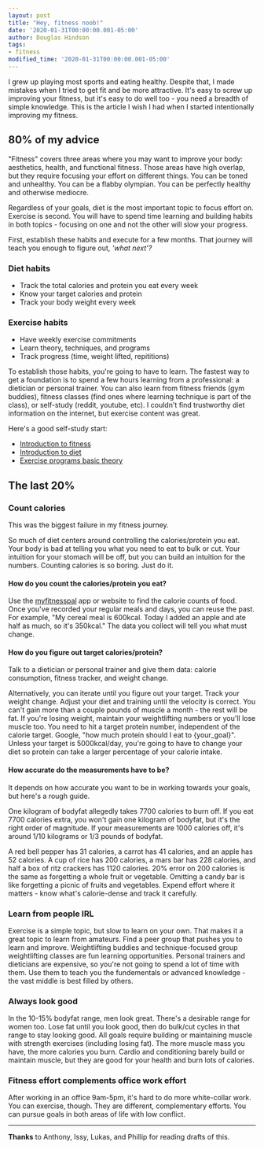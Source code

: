 ```yaml
---
layout: post
title: "Hey, fitness noob!"
date: '2020-01-31T00:00:00.001-05:00'
author: Douglas Hindson
tags: 
- fitness
modified_time: '2020-01-31T00:00:00.001-05:00'
---
```


I grew up playing most sports and eating healthy. Despite that, I made mistakes when I tried to get fit and be more attractive. It's easy to screw up improving your fitness, but it's easy to do well too - you need a breadth of simple knowledge. This is the article I wish I had when I started intentionally improving my fitness.

## 80% of my advice

"Fitness" covers three areas where you may want to improve your body: aesthetics, health, and functional fitness. Those areas have high overlap, but they require focusing your effort on different things. You can be toned and unhealthy. You can be a flabby olympian. You can be perfectly healthy and otherwise mediocre.

Regardless of your goals, diet is the most important topic to focus effort on. Exercise is second. You will have to spend time learning and building habits in both topics - focusing on one and not the other will slow your progress. 

First, establish these habits and execute for a few months. That journey will teach you enough to figure out, *'what next'?*

### Diet habits

* Track the total calories and protein you eat every week
* Know your target calories and protein
* Track your body weight every week

### Exercise habits

* Have weekly exercise commitments
* Learn theory, techniques, and programs
* Track progress (time, weight lifted, repititions)

To establish those habits, you're going to have to learn. The fastest way to get a foundation is to spend a few hours learning from a professional: a dietician or personal trainer. You can also learn from fitness friends (gym buddies), fitness classes (find ones where learning technique is part of the class), or self-study (reddit, youtube, etc). I couldn't find trustworthy diet information on the internet, but exercise content was great.

Here's a good self-study start:

* [Introduction to fitness](https://thefitness.wiki/getting-started-with-fitness/)
* [Introduction to diet](https://thefitness.wiki/improving-your-diet/)
* [Exercise programs basic theory](https://www.youtube.com/playlist?list=PLp4G6oBUcv8yxB4H2Y7IdOjst78R9UmCg)

## The last 20%

### Count calories

This was the biggest failure in my fitness journey.

So much of diet centers around controlling the calories/protein you eat. Your body is bad at telling you what you need to eat to bulk or cut. Your intuition for your stomach will be off, but you can build an intuition for the numbers. Counting calories is so boring. Just do it.

#### How do you count the calories/protein you eat?

Use the [myfitnesspal](https://www.myfitnesspal.com/food/search) app or website to find the calorie counts of food. Once you've recorded your regular meals and days, you can reuse the past. For example, "My cereal meal is 600kcal. Today I added an apple and ate half as much, so it's 350kcal." The data you collect will tell you what must change.

#### How do you figure out target calories/protein?

Talk to a dietician or personal trainer and give them data: calorie consumption, fitness tracker, and weight change. 

Alternatively, you can iterate until you figure out your target. Track your weight change. Adjust your diet and training until the velocity is correct. You can't gain more than a couple pounds of muscle a month - the rest will be fat. If you're losing weight, maintain your weightlifting numbers or you'll lose muscle too. You need to hit a target protein number, independent of the calorie target. Google, "how much protein should I eat to {your_goal}". Unless your target is 5000kcal/day, you're going to have to change your diet so protein can take a larger percentage of your calorie intake.

#### How accurate do the measurements have to be?

It depends on how accurate you want to be in working towards your goals, but here's a rough guide.

One kilogram of bodyfat allegedly takes 7700 calories to burn off. If you eat 7700 calories extra, you won't gain one kilogram of bodyfat, but it's the right order of magnitude. If your measurements are 1000 calories off, it's around 1/10 kilograms or 1/3 pounds of bodyfat.

A red bell pepper has 31 calories, a carrot has 41 calories, and an apple has 52 calories. A cup of rice has 200 calories, a mars bar has 228 calories, and half a box of ritz crackers has 1120 calories. 20% error on 200 calories is the same as forgetting a whole fruit or vegetable. Omitting a candy bar is like forgetting a picnic of fruits and vegetables. Expend effort where it matters - know what's calorie-dense and track it carefully.

### Learn from people IRL

Exercise is a simple topic, but slow to learn on your own. That makes it a great topic to learn from amateurs. Find a peer group that pushes you to learn and improve. Weightlifting buddies and technique-focused group weightlifting classes are fun learning opportunities. Personal trainers and dieticians are expensive, so you're not going to spend a lot of time with them. Use them to teach you the fundementals or advanced knowledge - the vast middle is best filled by others.

### Always look good

In the 10-15% bodyfat range, men look great. There's a desirable range for women too. Lose fat until you look good, then do bulk/cut cycles in that range to stay looking good. All goals require building or maintaining muscle with strength exercises (including losing fat). The more muscle mass you have, the more calories you burn. Cardio and conditioning barely build or maintain muscle, but they are good for your health and burn lots of calories.

### Fitness effort complements office work effort

After working in an office 9am-5pm, it's hard to do more white-collar work. You can exercise, though. They are different, complementary efforts. You can pursue goals in both areas of life with low conflict.

---

**Thanks** to Anthony, Issy, Lukas, and Phillip for reading drafts of this.
